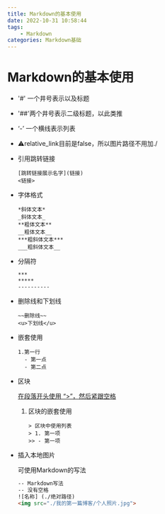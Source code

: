 ```yaml
---
title: Markdown的基本使用
date: 2022-10-31 10:58:44
tags:
    - Markdown
categories: Markdown基础
---
```

# Markdown的基本使用

<!-- more -->

- '#' 一个井号表示以及标题

- '##'两个井号表示二级标题，以此类推

- ‘-’ 一个横线表示列表

- ⚠️relative_link目前是false，所以图片路径不用加./

- 引用跳转链接

  ```
  [跳转链接展示名字](链接)
  <链接>
  ```

- 字体格式

  ```
  *斜体文本*
  _斜体文本_
  **粗体文本**
  __粗体文本__
  ***粗斜体文本***
  ___粗斜体文本__
  ```

- 分隔符

  ```
  ***
  *****
  ----------
  
  ```

- 删除线和下划线

  ```
  ~~删除线~~
  <u>下划线</u>
  ```

- 嵌套使用

  ```
  1.第一行
    - 第一点
    - 第二点
  ```

- 区块

  <u>在段落开头使用 “>”，然后紧跟空格</u>

  1. 区块的嵌套使用

     ```
     > 区块中使用列表
     > 1. 第一项
     >> - 第一项
     ```

- 插入本地图片

  可使用Markdown的写法

  ```html
  -- Markdown写法
  -- 没有空格
  ![名称] (./绝对路径)
  <img src="./我的第一篇博客/个人照片.jpg">
  ```

  

  

  
